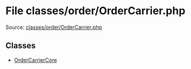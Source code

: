 File classes/order/OrderCarrier.php
=========

Source: [classes/order/OrderCarrier.php](https://github.com/PrestaShop/PrestaShop/blob/1.5.6.1/classes/order/OrderCarrier.php)


Classes
-------

* [OrderCarrierCore](class.OrderCarrierCore.md)

